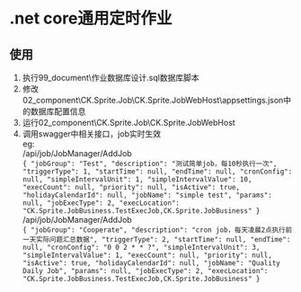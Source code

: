 # .net core通用定时作业

## 使用
  1. 执行99_document\作业数据库设计.sql数据库脚本
  2. 修改02_component\CK.Sprite.Job\CK.Sprite.JobWebHost\appsettings.json中的数据库配置信息
  3. 运行02_component\CK.Sprite.Job\CK.Sprite.JobWebHost
  4. 调用swagger中相关接口，job实时生效  
  eg:   
/api/job/JobManager/AddJob  
`{
    "jobGroup": "Test",
    "description": "测试简单job，每10秒执行一次",
    "triggerType": 1,
    "startTime": null,
    "endTime": null,
    "cronConfig": null,
    "simpleIntervalUnit": 1,
    "simpleIntervalValue": 10,
    "execCount": null,
    "priority": null,
    "isActive": true,
    "holidayCalendarId": null,
    "jobName": "simple test",
    "params": null,
    "jobExecType": 2,
    "execLocation": "CK.Sprite.JobBusiness.TestExecJob,CK.Sprite.JobBusiness"
  }`    
  /api/job/JobManager/AddJob  
  `{
    "jobGroup": "Cooperate",
    "description": "cron job，每天凌晨2点执行前一天实际问题汇总数据",
    "triggerType": 2,
    "startTime": null,
    "endTime": null,
    "cronConfig": "0 0 2 * * ?",
    "simpleIntervalUnit": 3,
    "simpleIntervalValue": 1,
    "execCount": null,
    "priority": null,
    "isActive": true,
    "holidayCalendarId": null,
    "jobName": "Quality Daily Job",
    "params": null,
    "jobExecType": 2,
    "execLocation": "CK.Sprite.JobBusiness.TestExecJob,CK.Sprite.JobBusiness"
  }`
